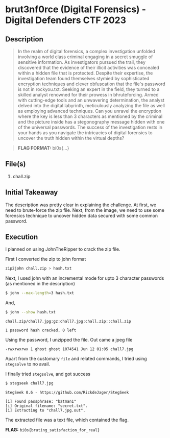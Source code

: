 # brut3nf0rce (Digital Forensics) - Digital Defenders CTF 2023

## Description
> In the realm of digital forensics, a complex investigation unfolded involving a world class criminal engaging in a secret smuggle of sensitive information. As investigators pursued the trail, they discovered that the evidence of their illicit activities was concealed within a hidden file that is protected. Despite their expertise, the investigation team found themselves stymied by sophisticated encryption techniques and clever obfuscation that the file's password is not in rockyou.txt. Seeking an expert in the field, they turned to a skilled analyst renowned for their prowess in bhruteforcing. Armed with cutting-edge tools and an unwavering determination, the analyst delved into the digital labyrinth, meticulously analyzing the file as well as employing advanced techniques. Can you unravel the encryption where the key is less than 3 characters as mentioned by the criminal and the picture inside has a stegonography message hidden with one of the universal passwords. The success of the investigation rests in your hands as you navigate the intricacies of digital forensics to uncover the truth hidden within the virtual depths?

> **FLAG FORMAT:** bi0s{...}

## File(s)
1. chall.zip

## Initial Takeaway
The description was pretty clear in explaining the challenge. At first, we need to brute-force the zip file. Next, from the image, we need to use some forensics technique to uncover hidden data secured with some common password.

## Execution
I planned on using JohnTheRipper to crack the zip file.

First I converted the zip to john format
```bash
zip2john chall.zip > hash.txt
```

Next, I used john with an incremental mode for upto 3 character passwords (as mentioned in the description)
```bash
$ john --max-length=3 hash.txt
```
And,
```bash
$ john --show hash.txt
```
```
chall.zip/chall7.jpg:gz:chall7.jpg:chall.zip::chall.zip

1 password hash cracked, 0 left
```
  
Using the password, I unzipped the file. Out came a jpeg file
```
-rwxrwxrwx 1 ghost ghost 1074541 Jun 12 01:05 chall7.jpg
```

Apart from the customary `file` and related commands, I tried using `stegsolve` to no avail.

I finally tried `stegsolve`, and got success
```bash
$ stegseek chall7.jpg
```
```
StegSeek 0.6 - https://github.com/RickdeJager/StegSeek

[i] Found passphrase: "batman1"
[i] Original filename: "secret.txt".
[i] Extracting to "chall7.jpg.out".
```

The extracted file was a text file, which contained the flag.

**FLAG:** `bi0s{bruting_satisfaction_for_real}`
